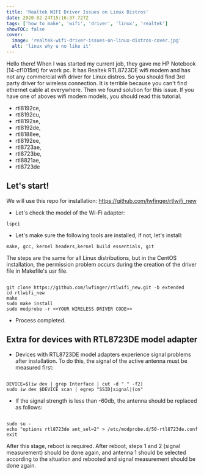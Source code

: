 ```yaml
---
title: 'Realtek WIFI Driver Issues on Linux Distros'
date: 2020-02-24T15:16:37.727Z
tags: ['how to make', 'wifi', 'driver', 'linux', 'realtek']
showTOC: false
cover:
  image: 'realtek-wifi-driver-issues-on-linux-distros-cover.jpg'
  alt: 'linux why u no like it'
---
```


Hello there! When I was started my current job, they gave me HP Notebook (14-cf1015nt) for work pc. It has Realtek RTL8723DE wifi modem and has not any commercial wifi driver for Linux distros. So you should find 3rd party driver for wireless connection. It is terrible because you can't find ethernet cable at everywhere. Then we found solution for this issue. If you have one of aboves wifi modem models, you should read this tutorial.

- rtl8192ce,
- rtl8192cu,
- rtl8192se,
- rtl8192de,
- rtl8188ee,
- rtl8192ee,
- rtl8723ae,
- rtl8723be,
- rtl8821ae,
- rtl8723de

## Let's start!

We will use this repo for installation: <https://github.com/lwfinger/rtlwifi_new>

- Let's check the model of the Wi-Fi adapter:

```
lspci
```

- Let's make sure the following tools are installed, if not, let's install:

```
make, gcc, kernel headers,kernel build essentials, git
```

The steps are the same for all Linux distributions, but in the CentOS installation, the permission problem occurs during the creation of the driver file in Makefile's usr file.

```

git clone https://github.com/lwfinger/rtlwifi_new.git -b extended
cd rtlwifi_new
make
sudo make install
sudo modprobe -r <<YOUR WIRELESS DRIVER CODE>>
```

- Process completed.

## Extra for devices with RTL8723DE model adapter

- Devices with RTL8723DE model adapters experience signal problems after installation. To do this, the signal of the active antenna must be measured first:

```

DEVICE=$(iw dev | grep Interface | cut -d " " -f2)
sudo iw dev $DEVICE scan | egrep "SSID|signal|(on"
```

- If the signal strength is less than -60db, the antenna should be replaced as follows:

```

sudo su -
echo "options rtl8723de ant_sel=2" > /etc/modprobe.d/50-rtl8723de.conf
exit
```

After this stage, reboot is required. After reboot, steps 1 and 2 (signal measurement) should be done again, and antenna 1 should be selected according to the situation and rebooted and signal measurement should be done again.
